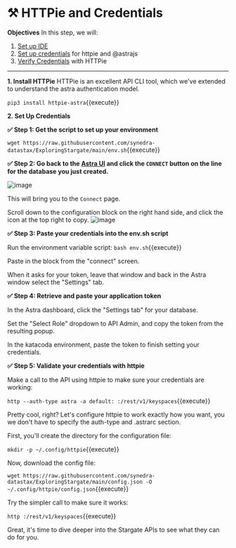 # ⚒️ HTTPie and Credentials

**Objectives**
In this step, we will:
1. [Set up IDE](#1-setup-ide) 
2. [Set up credentials](#2-set-up-credentials) for httpie and @astrajs
3. [Verify Credentials](#3-verify-credentials) with HTTPie

---

**1. Install HTTPie**
HTTPie is an excellent API CLI tool, which we've extended to understand the astra authentication model.  

`pip3 install httpie-astra`{{execute}}

**2. Set Up Credentials**

**✅ Step 1: Get the script to set up your environment**

`wget https://raw.githubusercontent.com/synedra-datastax/ExploringStargate/main/env.sh`{{execute}}

**✅ Step 2: Go back to the [Astra UI](https://astra.datastax.com) and click the **`CONNECT`** button on the line for the database you just created.**

![image](https://user-images.githubusercontent.com/77410784/110701039-853ebb80-81a5-11eb-8a5f-1d6801932321.png)

This will bring you to the `Connect` page.

Scroll down to the configuration block on the right hand side, and click the icon at the top right to copy.
![image](https://user-images.githubusercontent.com/77410784/111052773-e3240b00-8412-11eb-9129-82f6433580f8.png)

**✅ Step 3: Paste your credentials into the env.sh script**

Run the environment variable script:
`bash env.sh`{{execute}}

Paste in the block from the "connect" screen.

When it asks for your token, leave that window and back in the Astra window select the "Settings" tab.

**✅ Step 4: Retrieve and paste your application token**

In the Astra dashboard, click the "Settings tab" for your database.

Set the "Select Role" dropdown to API Admin, and copy the token from the resulting popup.

In the katacoda environment, paste the token to finish setting your credentials.

**✅ Step 5: Validate your credentials with httpie**

Make a call to the API using httpie to make sure your credentials are working:

`http --auth-type astra -a default: :/rest/v1/keyspaces`{{execute}}

Pretty cool, right?  Let's configure httpie to work exactly how you want, you we don't have to specify the auth-type and .astrarc section.

First, you'll create the directory for the configuration file:

`mkdir -p ~/.config/httpie`{{execute}}

Now, download the config file:

`wget https://raw.githubusercontent.com/synedra-datastax/ExploringStargate/main/config.json -O ~/.config/httpie/config.json`{{execute}}

Try the simpler call to make sure it works:

`http :/rest/v1/keyspaces`{{execute}}

Great, it's time to dive deeper into the Stargate APIs to see what they can do for you.
